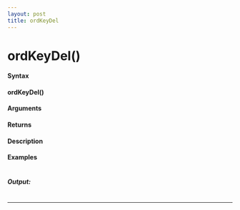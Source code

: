 ```yaml
---
layout: post
title: ordKeyDel
---
```


# ordKeyDel()


#### Syntax

#### ordKeyDel()

#### Arguments

#### Returns

#### Description

#### Examples

```

```

##### Output:

```

```

---